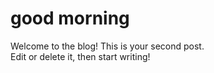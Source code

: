 # good morning

Welcome to the blog! This is your second post. \
Edit or delete it, then start writing!
